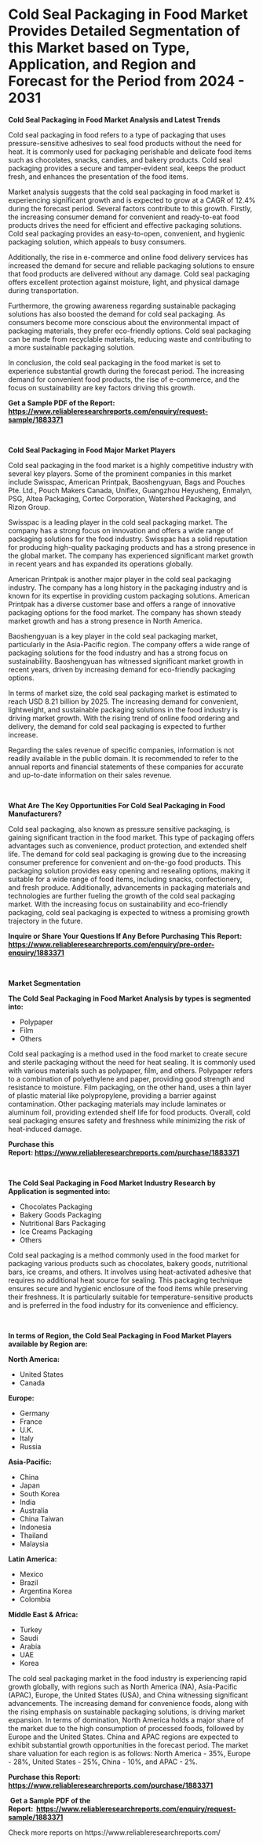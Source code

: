 <p><h1>Cold Seal Packaging in Food Market Provides Detailed Segmentation of this Market based on Type, Application, and Region and Forecast for the Period from 2024 - 2031</h1></p><p><strong>Cold Seal Packaging in Food Market Analysis and Latest Trends</strong></p>
<p><p>Cold seal packaging in food refers to a type of packaging that uses pressure-sensitive adhesives to seal food products without the need for heat. It is commonly used for packaging perishable and delicate food items such as chocolates, snacks, candies, and bakery products. Cold seal packaging provides a secure and tamper-evident seal, keeps the product fresh, and enhances the presentation of the food items.</p><p>Market analysis suggests that the cold seal packaging in food market is experiencing significant growth and is expected to grow at a CAGR of 12.4% during the forecast period. Several factors contribute to this growth. Firstly, the increasing consumer demand for convenient and ready-to-eat food products drives the need for efficient and effective packaging solutions. Cold seal packaging provides an easy-to-open, convenient, and hygienic packaging solution, which appeals to busy consumers.</p><p>Additionally, the rise in e-commerce and online food delivery services has increased the demand for secure and reliable packaging solutions to ensure that food products are delivered without any damage. Cold seal packaging offers excellent protection against moisture, light, and physical damage during transportation.</p><p>Furthermore, the growing awareness regarding sustainable packaging solutions has also boosted the demand for cold seal packaging. As consumers become more conscious about the environmental impact of packaging materials, they prefer eco-friendly options. Cold seal packaging can be made from recyclable materials, reducing waste and contributing to a more sustainable packaging solution.</p><p>In conclusion, the cold seal packaging in the food market is set to experience substantial growth during the forecast period. The increasing demand for convenient food products, the rise of e-commerce, and the focus on sustainability are key factors driving this growth.</p></p>
<p><strong>Get a Sample PDF of the Report:&nbsp; <a href="https://www.reliableresearchreports.com/enquiry/request-sample/1883371">https://www.reliableresearchreports.com/enquiry/request-sample/1883371</a></strong></p>
<p>&nbsp;</p>
<p><strong>Cold Seal Packaging in Food Major Market Players</strong></p>
<p><p>Cold seal packaging in the food market is a highly competitive industry with several key players. Some of the prominent companies in this market include Swisspac, American Printpak, Baoshengyuan, Bags and Pouches Pte. Ltd., Pouch Makers Canada, Uniflex, Guangzhou Heyusheng, Enmalyn, PSG, Altea Packaging, Cortec Corporation, Watershed Packaging, and Rizon Group.</p><p>Swisspac is a leading player in the cold seal packaging market. The company has a strong focus on innovation and offers a wide range of packaging solutions for the food industry. Swisspac has a solid reputation for producing high-quality packaging products and has a strong presence in the global market. The company has experienced significant market growth in recent years and has expanded its operations globally.</p><p>American Printpak is another major player in the cold seal packaging industry. The company has a long history in the packaging industry and is known for its expertise in providing custom packaging solutions. American Printpak has a diverse customer base and offers a range of innovative packaging options for the food market. The company has shown steady market growth and has a strong presence in North America.</p><p>Baoshengyuan is a key player in the cold seal packaging market, particularly in the Asia-Pacific region. The company offers a wide range of packaging solutions for the food industry and has a strong focus on sustainability. Baoshengyuan has witnessed significant market growth in recent years, driven by increasing demand for eco-friendly packaging options.</p><p>In terms of market size, the cold seal packaging market is estimated to reach USD 8.21 billion by 2025. The increasing demand for convenient, lightweight, and sustainable packaging solutions in the food industry is driving market growth. With the rising trend of online food ordering and delivery, the demand for cold seal packaging is expected to further increase.</p><p>Regarding the sales revenue of specific companies, information is not readily available in the public domain. It is recommended to refer to the annual reports and financial statements of these companies for accurate and up-to-date information on their sales revenue.</p></p>
<p>&nbsp;</p>
<p><strong>What Are The Key Opportunities For Cold Seal Packaging in Food Manufacturers?</strong></p>
<p><p>Cold seal packaging, also known as pressure sensitive packaging, is gaining significant traction in the food market. This type of packaging offers advantages such as convenience, product protection, and extended shelf life. The demand for cold seal packaging is growing due to the increasing consumer preference for convenient and on-the-go food products. This packaging solution provides easy opening and resealing options, making it suitable for a wide range of food items, including snacks, confectionery, and fresh produce. Additionally, advancements in packaging materials and technologies are further fueling the growth of the cold seal packaging market. With the increasing focus on sustainability and eco-friendly packaging, cold seal packaging is expected to witness a promising growth trajectory in the future.</p></p>
<p><strong>Inquire or Share Your Questions If Any Before Purchasing This Report: <a href="https://www.reliableresearchreports.com/enquiry/pre-order-enquiry/1883371">https://www.reliableresearchreports.com/enquiry/pre-order-enquiry/1883371</a></strong></p>
<p>&nbsp;</p>
<p><strong>Market Segmentation</strong></p>
<p><strong>The Cold Seal Packaging in Food Market Analysis by types is segmented into:</strong></p>
<p><ul><li>Polypaper</li><li>Film</li><li>Others</li></ul></p>
<p><p>Cold seal packaging is a method used in the food market to create secure and sterile packaging without the need for heat sealing. It is commonly used with various materials such as polypaper, film, and others. Polypaper refers to a combination of polyethylene and paper, providing good strength and resistance to moisture. Film packaging, on the other hand, uses a thin layer of plastic material like polypropylene, providing a barrier against contamination. Other packaging materials may include laminates or aluminum foil, providing extended shelf life for food products. Overall, cold seal packaging ensures safety and freshness while minimizing the risk of heat-induced damage.</p></p>
<p><strong>Purchase this Report:&nbsp;<a href="https://www.reliableresearchreports.com/purchase/1883371">https://www.reliableresearchreports.com/purchase/1883371</a></strong></p>
<p>&nbsp;</p>
<p><strong>The Cold Seal Packaging in Food Market Industry Research by Application is segmented into:</strong></p>
<p><ul><li>Chocolates Packaging</li><li>Bakery Goods Packaging</li><li>Nutritional Bars Packaging</li><li>Ice Creams Packaging</li><li>Others</li></ul></p>
<p><p>Cold seal packaging is a method commonly used in the food market for packaging various products such as chocolates, bakery goods, nutritional bars, ice creams, and others. It involves using heat-activated adhesive that requires no additional heat source for sealing. This packaging technique ensures secure and hygienic enclosure of the food items while preserving their freshness. It is particularly suitable for temperature-sensitive products and is preferred in the food industry for its convenience and efficiency.</p></p>
<p>&nbsp;</p>
<p><strong>In terms of Region, the Cold Seal Packaging in Food Market Players available by Region are:</strong></p>
<p>
    <p> <strong> North America: </strong>
        <ul>
            <li>United States</li>
            <li>Canada</li>
        </ul>
        </p> 
    <p> <strong> Europe: </strong>
        <ul>
            <li>Germany</li>
            <li>France</li>
            <li>U.K.</li>
            <li>Italy</li>
            <li>Russia</li>
        </ul>
        </p> 
    <p> <strong> Asia-Pacific: </strong>
        <ul>
            <li>China</li>
            <li>Japan</li>
            <li>South Korea</li>
            <li>India</li>
            <li>Australia</li>
            <li>China Taiwan</li>
            <li>Indonesia</li>
            <li>Thailand</li>
            <li>Malaysia</li>
        </ul>
        </p> 
    <p> <strong> Latin America: </strong>
        <ul>
            <li>Mexico</li>
            <li>Brazil</li>
            <li>Argentina Korea</li>
            <li>Colombia</li>
        </ul>
        </p> 
    <p> <strong> Middle East & Africa: </strong>
        <ul>
            <li>Turkey</li>
            <li>Saudi</li>
            <li>Arabia</li>
            <li>UAE</li>
            <li>Korea</li>
        </ul>
    </p>
    </p>
<p><p>The cold seal packaging market in the food industry is experiencing rapid growth globally, with regions such as North America (NA), Asia-Pacific (APAC), Europe, the United States (USA), and China witnessing significant advancements. The increasing demand for convenience foods, along with the rising emphasis on sustainable packaging solutions, is driving market expansion. In terms of domination, North America holds a major share of the market due to the high consumption of processed foods, followed by Europe and the United States. China and APAC regions are expected to exhibit substantial growth opportunities in the forecast period. The market share valuation for each region is as follows: North America - 35%, Europe - 28%, United States - 25%, China - 10%, and APAC - 2%.</p></p>
<p><strong>Purchase this Report: <a href="https://www.reliableresearchreports.com/purchase/1883371">https://www.reliableresearchreports.com/purchase/1883371</a></strong></p>
<p>&nbsp;<strong>Get a Sample PDF of the Report:&nbsp;&nbsp;<a href="https://www.reliableresearchreports.com/enquiry/request-sample/1883371">https://www.reliableresearchreports.com/enquiry/request-sample/1883371</a></strong></p>
<p><strong></strong></p>
<p>Check more reports on https://www.reliableresearchreports.com/</p>